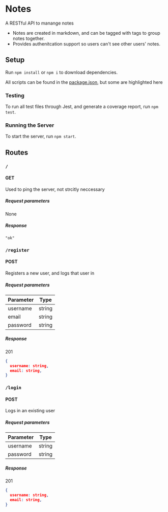 # Notes

A RESTful API to manange notes

- Notes are created in markdown, and can be tagged with tags to group notes
  together.
- Provides authenitcation support so users can't see other users' notes.

## Setup

Run `npm install` or `npm i` to download dependencies.

All scripts can be found in the [package.json](./package.json), but some are
highlighted here

### Testing

To run all test files through Jest, and generate a coverage report, run
`npm test`.

### Running the Server

To start the server, run `npm start`.

## Routes

### `/`

#### GET

Used to ping the server, not strcitly neccessary

##### Request parameters

None

##### Response

`"ok"`

### `/register`

#### POST

Registers a new user, and logs that user in

##### Request parameters

| Parameter | Type   |
|-----------|--------|
| username  | string |
| email     | string |
| password  | string |

##### Response

201

```json
{
  username: string,
  email: string,
}
```

### `/login`

#### POST

Logs in an existing user

##### Request parameters

| Parameter | Type   |
|-----------|--------|
| username  | string |
| password  | string |

##### Response

201

```json
{
  username: string,
  email: string,
}
```
